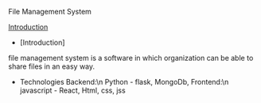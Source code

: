File Management System

[Introduction](introduction)


- [Introduction]

file management system is a software in which organization can be able to share files in an easy way.

- Technologies
  Backend:\n
    Python - flask, 
    MongoDb,
  Frontend:\n
    javascript - React, 
    Html,
    css,
    jss
